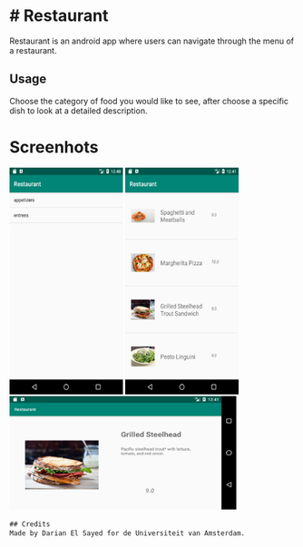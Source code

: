 # # Restaurant

Restaurant is an android app where users can navigate through the menu of a restaurant.


## Usage
Choose the category of food you would like to see, after choose a specific dish to look at a detailed description.


# Screenhots

<img src="https://github.com/dutchfarao/restaurant/blob/master/doc/Screenshot_1.png" width="200" height="400" /> 

<img src="https://github.com/dutchfarao/restaurant/blob/master/doc/Screenshot_2.png" width="200" height="400" /> 

<img src="https://github.com/dutchfarao/restaurant/blob/master/doc/Screenshot_3.png" width="400" height="200" /> 


```
## Credits
Made by Darian El Sayed for de Universiteit van Amsterdam.
